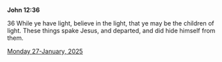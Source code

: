 **John 12:36**

36 While ye have light, believe in the light, that ye may be the children of light. These things spake Jesus, and departed, and did hide himself from them.

[Monday 27-January, 2025](https://getbible.life/kjv/John/12/36)

